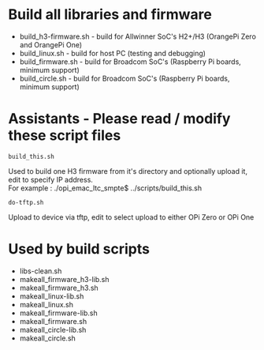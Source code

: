 
Build all libraries and firmware
================================

- build_h3-firmware.sh - build for Allwinner SoC's H2+/H3 (OrangePi Zero and OrangePi One)
- build_linux.sh - build for host PC (testing and debugging)
- build_firmware.sh - build for Broadcom SoC's (Raspberry Pi boards, minimum support)
- build_circle.sh  - build for Broadcom SoC's (Raspberry Pi boards, minimum support)

Assistants - Please read / modify these script files
====================================================

    build_this.sh
 
Used to build one H3 firmware from it's directory and optionally upload it, edit to specify IP address. </br>For example : ./opi_emac_ltc_smpte$ ../scripts/build_this.sh
 	
	do-tftp.sh

Upload to device via tftp, edit to select upload to either OPi Zero or OPi One

Used by build scripts
=====================
- libs-clean.sh
- makeall_firmware_h3-lib.sh
- makeall_firmware_h3.sh
- makeall_linux-lib.sh
- makeall_linux.sh
- makeall_firmware-lib.sh
- makeall_firmware.sh
- makeall_circle-lib.sh
- makeall_circle.sh
